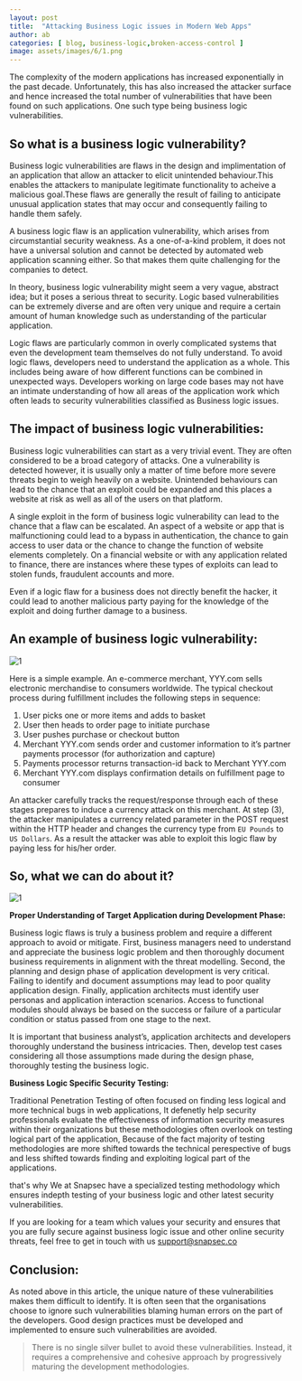 ```yaml
---
layout: post
title:  "Attacking Business Logic issues in Modern Web Apps"
author: ab
categories: [ blog, business-logic,broken-access-control ]
image: assets/images/6/1.png
---
```




The complexity of the modern applications has increased exponentially in the past decade. Unfortunately, this has also increased the attacker surface and hence increased the total number of vulnerabilities that have been found on such applications. One such type being business logic vulnerabilities.


## So what is a business logic vulnerability?

Business logic vulnerabilities are flaws in the design and implimentation of an application that allow an attacker to elicit unintended behaviour.This enables the attackers to manipulate legitimate functionality to acheive a malicious goal.These flaws are generally the result of failing to anticipate unusual application states that may occur and consequently failing to handle them safely. 

A business logic flaw is an application vulnerability, which arises from circumstantial security weakness. As a one-of-a-kind problem, it does not have a universal solution and cannot be detected by automated web application scanning either. So that makes them quite challenging for the companies to detect.

In theory, business logic vulnerability might seem a very vague, abstract idea; but it poses a serious threat to security. Logic based vulnerabilities can be extremely diverse and are often very unique and require a certain amount of human knowledge such as understanding of the particular application. 

Logic flaws are particularly common in overly complicated systems that even the development team themselves do not fully understand. To avoid logic flaws, developers need to understand the application as a whole. This includes being aware of how different functions can be combined in unexpected ways. Developers working on large code bases may not have an intimate understanding of how all areas of the application work which often leads to security vulnerabilities classified as Business logic issues.


## The impact of business logic vulnerabilities:

Business logic vulnerabilities can start as a very trivial event. They are often considered to be a broad category of attacks. One a vulnerability is detected however, it is usually only a matter of time before more severe threats begin to weigh heavily on a website. Unintended behaviours can lead to the chance that an exploit could be expanded and this places a website at risk as well as all of the users on that platform. 

A single exploit in the form of business logic vulnerability can lead to the chance that a flaw can be escalated. An aspect of a website or app that is malfunctioning could lead to a bypass in authentication, the chance to gain access to user data or the chance to change the function of website elements completely. On a financial website or with any application related to finance, there are instances where these types of exploits can lead to stolen funds, fraudulent accounts and more. 

Even if a logic flaw for a business does not directly benefit the hacker, it could lead to another malicious party paying for the knowledge of the exploit and doing further damage to a business. 



## An example of business logic vulnerability:

![1](/blog/assets/images/6/3.png)

Here is a simple example.
An e-commerce merchant, YYY.com sells electronic merchandise to consumers worldwide. The typical checkout process during fulfillment includes the following steps in sequence:

1. User picks one or more items and adds to basket 
2. User then heads to order page to initiate purchase 
3. User pushes purchase or checkout button 
4. Merchant YYY.com sends order and customer information to it’s partner payments processor (for authorization and capture) 
5. Payments processor returns transaction-id back to Merchant YYY.com 
6. Merchant YYY.com displays confirmation details on fulfillment page to consumer 

An attacker carefully tracks the request/response through each of these stages prepares to induce a currency attack on this merchant.
At step (3), the attacker manipulates a currency related parameter in the POST request within the HTTP header and changes the currency type from `EU Pounds` to `US Dollars`. As a result the attacker was able to exploit this logic flaw by paying less for his/her order.


## So, what we can do about it?

![1](/blog/assets/images/6/2.png)


__Proper Understanding of Target Application during Development Phase:__

Business logic flaws is truly a business problem and require a different approach to avoid or mitigate. First, business managers need to understand and appreciate the business logic problem and then thoroughly document business requirements in alignment with the threat modelling. Second, the planning and design phase of application development is very critical. Failing to identify and document assumptions may lead to poor quality application design. Finally, application architects must identify user personas and application interaction scenarios. Access to functional modules should always be based on the success or failure of a particular condition or status passed from one stage to the next.

It is important that business analyst’s, application architects and developers thoroughly understand the business intricacies. Then, develop test cases considering all those assumptions made during the design phase, thoroughly testing the business logic.


__Business Logic Specific Security Testing:__

Traditional Penetration Testing of often focused on finding less logical and more technical bugs in web applications, It defenetly help security professionals evaluate the effectiveness of information security measures within their organizations but these methodologies often overlook on testing logical part of the application, Because of the fact majority of testing methodologies are more shifted towards the technical perespective of bugs and less shifted towards finding and exploiting logical part of the applications.

that's why We at Snapsec have a specialized testing methodology which ensures indepth testing of your business logic and other latest security vulnerabilities.

If you are looking for a team which values your security and ensures that you are fully secure against business logic issue and other online security threats, feel free to get in touch with us [support@snapsec.co](mailto:support@snapsec.co)



## Conclusion:

As noted above in this article, the unique nature of these vulnerabilities makes them difficult to identify. It is often seen that the organisations choose to ignore such vulnerabilities blaming human errors on the part of the developers. Good design practices must be developed and implemented to ensure such vulnerabilities are avoided. 

> There is no single silver bullet to avoid these vulnerabilities. Instead, it requires a comprehensive and cohesive approach by progressively maturing the development methodologies.
